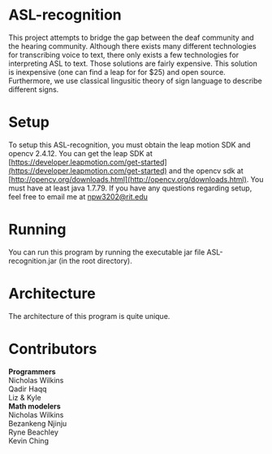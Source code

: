 # ASL-recognition
This project attempts to bridge the gap between the deaf community and the hearing community. Although there exists many different technologies for transcribing voice to text, there only exists a few technologies for interpreting ASL to text. Those solutions are fairly expensive. This solution is inexpensive (one can find a leap for for $25) and open source. Furthermore, we use classical lingusitic theory of sign language to describe different signs.
# Setup
To setup this ASL-recognition, you must obtain the leap motion SDK and opencv 2.4.12. You can get the leap SDK at [https://developer.leapmotion.com/get-started](https://developer.leapmotion.com/get-started) and the opencv sdk at [http://opencv.org/downloads.html](http://opencv.org/downloads.html). You must have at least java 1.7.79. If you have any questions regarding setup, feel free to email me at npw3202@rit.edu
# Running
You can run this program by running the executable jar file ASL-recognition.jar (in the root directory).
# Architecture
The architecture of this program is quite unique. 
# Contributors
**Programmers**  
Nicholas Wilkins  
Qadir Haqq  
Liz & Kyle  
**Math modelers**  
Nicholas Wilkins  
Bezankeng Njinju  
Ryne Beachley  
Kevin Ching
